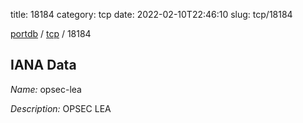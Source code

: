 title: 18184
category: tcp
date: 2022-02-10T22:46:10
slug: tcp/18184

[portdb](/) / [tcp](/category/tcp.html) / 18184


## IANA Data

_Name:_ opsec-lea

_Description:_ OPSEC LEA

